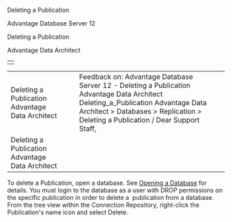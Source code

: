 Deleting a Publication




Advantage Database Server 12  

Deleting a Publication

Advantage Data Architect

|  |
| --- |
|  |

|  |  |  |  |  |
| --- | --- | --- | --- | --- |
| Deleting a Publication  Advantage Data Architect |  |  | Feedback on: Advantage Database Server 12 - Deleting a Publication Advantage Data Architect Deleting\_a\_Publication Advantage Data Architect > Databases > Replication > Deleting a Publication / Dear Support Staff, |  |
| Deleting a Publication  Advantage Data Architect |  |  |  |  |

To delete a Publication, open a database. See [Opening a Database](arc_opening_a_database2.htm) for details. You must login to the database as a user with DROP permissions on the specific publication in order to delete a  publication from a database. From the tree view within the Connection Repository, right-click the Publication's name icon and select Delete.